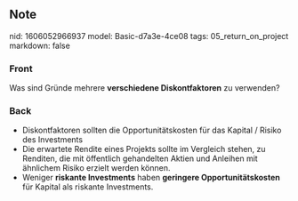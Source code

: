 ## Note
nid: 1606052966937
model: Basic-d7a3e-4ce08
tags: 05_return_on_project
markdown: false

### Front
<p>Was sind Gründe mehrere <b>verschiedene Diskontfaktoren</b> zu
verwenden?

### Back
<div>
  <div>
    <ul>
      <li>Diskontfaktoren sollten die Opportunitätskosten für das
      Kapital / Risiko des Investments
      <li>Die erwartete Rendite eines Projekts sollte im Vergleich
      stehen, zu Renditen, die mit öffentlich gehandelten Aktien
      und Anleihen mit ähnlichem Risiko erzielt werden können.
      <li>Weniger <b>riskante Investments</b> haben <b>geringere
      Opportunitätskosten</b> für Kapital als riskante Investments.
    </ul>
  </div>
</div>
